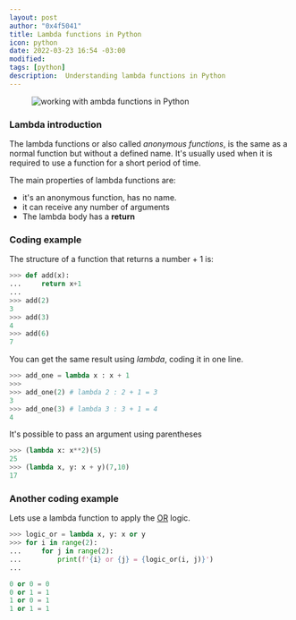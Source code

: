 ```yaml
---
layout: post
author: "0x4f5041"
title: Lambda functions in Python
icon: python
date: 2022-03-23 16:54 -03:00
modified: 
tags: [python]
description:  Understanding lambda functions in Python
---
```


<figure>
<img src="/understanding-lambda-python/lambda-banner.png" alt="working with ambda functions in Python">
</figure>


### Lambda introduction
The lambda functions or also called _anonymous functions_, is the same as a normal function but without a defined name.
It's usually used when it is required to use a function for a short period of time.

The main properties of lambda functions are:

- it's an anonymous function, has no name.
- it can receive any number of arguments
- The lambda body has a **return**

### Coding example
The structure of a function that returns a number + 1 is:
```python
>>> def add(x):
...     return x+1
...
>>> add(2)
3
>>> add(3)
4
>>> add(6)
7
```

You can get the same result using *lambda*, coding it in one line.

```python
>>> add_one = lambda x : x + 1
>>>
>>> add_one(2) # lambda 2 : 2 + 1 = 3
3
>>> add_one(3) # lambda 3 : 3 + 1 = 4
4
```

It's possible to pass an argument using parentheses
```python
>>> (lambda x: x**2)(5)
25
>>> (lambda x, y: x + y)(7,10)
17
```

### Another coding example

Lets use a lambda function to apply the [OR](https://en.wikipedia.org/wiki/Logical_disjunction) logic.

```python
>>> logic_or = lambda x, y: x or y
>>> for i in range(2):
...     for j in range(2):
...         print(f'{i} or {j} = {logic_or(i, j)}')
...

0 or 0 = 0
0 or 1 = 1
1 or 0 = 1
1 or 1 = 1
```
